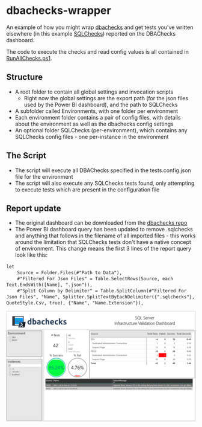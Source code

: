 # dbachecks-wrapper
An example of how you might wrap [dbachecks](https://github.com/sqlcollaborative/dbachecks) and get tests you've written elsewhere (in this example [SQLChecks](https://github.com/taddison/SQLChecks)) reported on the DBAChecks dashboard.

The code to execute the checks and read config values is all contained in [RunAllChecks.ps1](https://github.com/taddison/dbachecks-wrapper/blob/master/Checks/RunChecks.ps1).

## Structure
- A root folder to contain all global settings and invocation scripts
  - Right now the global settings are the export path (for the json files used by the Power BI dashboard), and the path to SQLChecks
- A subfolder called Environments, with one folder per environment
- Each environment folder contains a pair of config files, with details about the environment as well as the dbachecks config settings
- An optional folder SQLChecks (per-environment), which contains any SQLChecks config files - one per-instance in the environment

## The Script
- The script will execute all DBAChecks specified in the tests.config.json file for the environment
- The script will also execute any SQLChecks tests found, only attempting to execute tests which are present in the configuration file

## Report update
- The original dashboard can be downloaded from the [dbachecks repo](https://github.com/sqlcollaborative/dbachecks)
- The Power BI dashboard query has been updated to remove .sqlchecks and anything that follows in the filename of all imported files - this works around the limitation that SQLChecks tests don't have a native concept of environment.  This change means the first 3 lines of the report query look like this:

```
let
    Source = Folder.Files(#"Path to Data"),
    #"Filtered For Json Files" = Table.SelectRows(Source, each Text.EndsWith([Name], ".json")),
    #"Split Column by Delimiter" = Table.SplitColumn(#"Filtered For Json Files", "Name", Splitter.SplitTextByEachDelimiter({".sqlchecks"}, QuoteStyle.Csv, true), {"Name", "Name.Extension"}),
```

![Dashboard](/img/DashboardExample.png)